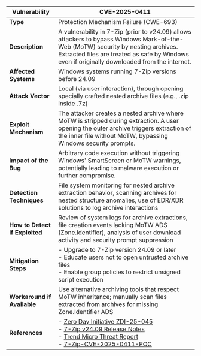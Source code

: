 |**Vulnerability**                   | **CVE-2025-0411** |
|------------------------------|-------------|
| **Type**    | Protection Mechanism Failure (CWE-693) |
| **Description**              | A vulnerability in 7-Zip (prior to v24.09) allows attackers to bypass Windows Mark-of-the-Web (MoTW) security by nesting archives. Extracted files are treated as safe by Windows even if originally downloaded from the internet. |
| **Affected Systems**         | Windows systems running 7-Zip versions before 24.09 |
| **Attack Vector**            | Local (via user interaction), through opening specially crafted nested archive files (e.g., .zip inside .7z) |
| **Exploit Mechanism**        | The attacker creates a nested archive where MoTW is stripped during extraction. A user opening the outer archive triggers extraction of the inner file without MoTW, bypassing Windows security prompts. |
| **Impact of the Bug**        | Arbitrary code execution without triggering Windows' SmartScreen or MoTW warnings, potentially leading to malware execution or further compromise. |
| **Detection Techniques**     | File system monitoring for nested archive extraction behavior, scanning archives for nested structure anomalies, use of EDR/XDR solutions to log archive interactions |
| **How to Detect if Exploited** | Review of system logs for archive extractions, file creation events lacking MoTW ADS (Zone.Identifier), analysis of user download activity and security prompt suppression |
| **Mitigation Steps**         | - Upgrade to 7-Zip version 24.09 or later <br> - Educate users not to open untrusted archive files <br> - Enable group policies to restrict unsigned script execution |
| **Workaround if Available**  | Use alternative archiving tools that respect MoTW inheritance; manually scan files extracted from archives for missing Zone.Identifier ADS |
| **References**               | - [Zero Day Initiative ZDI-25-045](https://www.zerodayinitiative.com/advisories/ZDI-25-045/) <br> - [7-Zip v24.09 Release Notes](https://www.7-zip.org/history.txt) <br> - [Trend Micro Threat Report](https://www.trendmicro.com/en_ae/research/25/a/cve-2025-0411-ukrainian-organizations-targeted.html) <br> - [7-Zip-CVE-2025-0411-POC](https://github.com/dhmosfunk/7-Zip-CVE-2025-0411-POC)|
